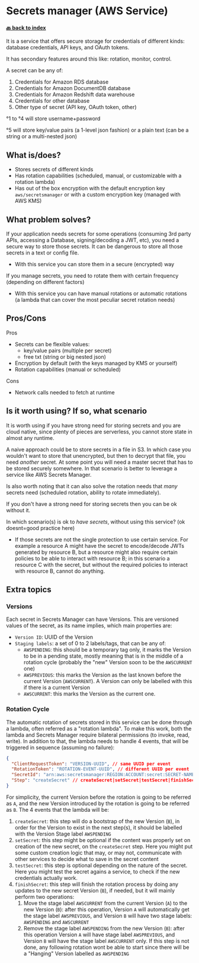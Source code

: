 # Secrets manager (AWS Service)
#### [🔙 back to index](../README.md)

It is a service that offers secure storage for credentials of different kinds: database credentials, API keys, and OAuth tokens.

It has secondary features around this like: rotation, monitor, control.

A secret can be any of:
1. Credentials for Amazon RDS database
2. Credentials for Amazon DocumentDB database
3. Credentials for Amazon Redshift data warehouse
4. Credentials for other database
5. Other type of secret (API key, OAuth token, other)

°1 to °4 will store username+password

°5 will store key/value pairs (a 1-level json fashion) or a plain text (can be a string or a multi-nested json)

## What is/does?

- Stores secrets of different kinds
- Has rotation capabilities (scheduled, manual, or customizable with a rotation lambda)
- Has out of the box encryption with the default encryption key `aws/secretsmanager` or with a custom encryption key (managed with AWS KMS)

## What problem solves?

If your application needs secrets for some operations (consuming 3rd party APIs, accessing a Database, signing/decoding a JWT, etc), you need a secure way to store those secrets. It can be dangerous to store all those secrets in a text or config file.
- With this service you can store them in a secure (encrypted) way

If you manage secrets, you need to rotate them with certain frequency (depending on different factors)
- With this service you can have manual rotations or automatic rotations (a lambda that can cover the most peculiar secret rotation needs)

## Pros/Cons

Pros
- Secrets can be flexible values:
  - key/value pairs (multiple per secret)
  - free txt (string or big nested json)
- Encryption by default (with the keys managed by KMS or yourself)
- Rotation capabilities (manual or scheduled)

Cons
- Network calls needed to fetch at runtime

## Is it worth using? If so, what scenario

It is worth using if you have strong need for storing secrets and you are cloud native, since plenty of pieces are serverless, you cannot store state in almost any runtime.

A naive approach could be to store secrets in a file in S3. In which case you wouldn't want to store that unencrypted, but then to decrypt that file, you need _another_ secret. At some point you will need a master secret that has to be stored securely somewhere. In that scenario is better to leverage a service like AWS Secrets Manager.

Is also worth noting that it can also solve the rotation needs that _many_ secrets need (scheduled rotation, ability to rotate immediately).

If you don't have a strong need for storing secrets then you can be ok without it.

In which scenario(s) is ok to _have secrets_, without using this service? (ok doesnt=good practice here)
- If those secrets are not the single protection to use certain service. For example a resource A might have the secret to encode/decode JWTs generated by resource B, but a resource might also require certain policies to be able to interact with resource B; in this scenario a resource C with the secret, but without the required policies to interact with resource B, cannot do anything.

## Extra topics

### Versions

Each secret in Secrets Manager can have Versions. This are versioned values of the secret, as its name implies, which main properties are:
- `Version ID`: UUID of the Version
- `Staging labels`: a set of 0 to 2 labels/tags, that can be any of:
    - `AWSPENDING`: this should be a temporary tag only, it marks the Version to be in a pending state, mostly meaning that is in the middle of a rotation cycle (probably the "new" Version soon to be the `AWSCURRENT` one)
    - `AWSPREVIOUS`: this marks the Version as the last known before the current Version (`AWSCURRENT`). A Version can only be labelled with this if there is a current Version
    - `AWSCURRENT`: this marks the Version as the current one.

### Rotation Cycle

The automatic rotation of secrets stored in this service can be done through a lambda, often referred as a "rotation lambda". To make this work, both the lambda and Secrets Manager require bilateral permissions (to invoke, read, write). In addition to that, the lambda needs to handle 4 events, that will be triggered in sequence (assuming no failure):

```json
{
  "ClientRequestToken": "VERSION-UUID", // same UUID per event
  "RotationToken": "ROTATION-EVENT-UUID", // different UUID per event
  "SecretId": "arn:aws:secretsmanager:REGION:ACCOUNT:secret:SECRET-NAME",
  "Step": "createSecret" // createSecret|setSecret|testSecret|finishSecret
}
```

For simplicity, the current Version before the rotation is going to be referred as `A`, and the new Version introduced by the rotation is going to be referred as `B`. The 4 events that the lambda will be:
1. `createSecret`: this step will do a bootstrap of the new Version (`B`), in order for the Version to exist in the next step(s), it should be labelled with the Version Stage label `AWSPENDING`
2. `setSecret`: this step might be optional if the content was properly set on creation of the new secret, on the `createSecret` step. Here you might put some custom creation logic that may, or may not, communicate with other services to decide what to save in the secret content
3. `testSecret`: this step is optional depending on the nature of the secret. Here you might test the secret agains a service, to check if the new credentials actually work.
4. `finishSecret`: this step will finish the rotation process by doing any updates to the new secret Version (`B`), if needed, but it will mainly perform two operations:
   1. Move the stage label `AWSCURRENT` from the current Version (`A`) to the new Version (`B`): after this operation, Version `A` will automatically get the stage label `AWSPREVIOUS`, and Version `B` will have two stage labels: `AWSPENDING` and `AWSCURRENT`
   2. Remove the stage label `AWSPENDING` from the new Version (`B`): after this operation Version `A` will have stage label `AWSPREVIOUS`, and Version `B` will have the stage label `AWSCURRENT` only. If this step is not done, any following rotation wont be able to start since there will be a "Hanging" Version labelled as `AWSPENDING`

